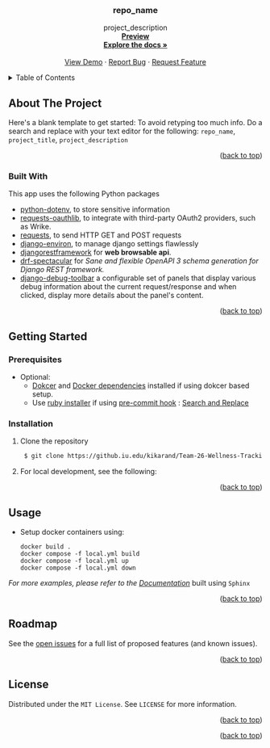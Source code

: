 <!-- PROJECT LOGO -->
<br />
<div align="center">
<h3 align="center">repo_name</h3>
  <p align="center">
    project_description
    <br />
    <a href="https://kiran-karandikar.github.io/repo_name"><strong>Preview</strong></a>
    <br />
    <a href="https://github.com/kiran-karandikar/repo_name"><strong>Explore the docs »</strong></a>
    <br />
    <br />
    <a href="https://github.com/kiran-karandikar/repo_name">View Demo</a>
    ·
    <a href="https://github.com/kiran-karandikar/repo_name/issues">Report Bug</a>
    ·
    <a href="https://github.com/kiran-karandikar/repo_name/issues">Request Feature</a>
  </p>
</div>




<!-- TABLE OF CONTENTS -->
<details>
  <summary>Table of Contents</summary>
  <ol>
    <li>
      <a href="#about-the-project">About The Project</a>
      <ul>
        <li><a href="#built-with">Built With</a></li>
      </ul>
    </li>
    <li>
      <a href="#getting-started">Getting Started</a>
      <ul>
        <li><a href="#prerequisites">Prerequisites</a></li>
        <li><a href="#installation">Installation</a></li>
      </ul>
    </li>
    <li><a href="#usage">Usage</a></li>
    <!-- <li><a href="#roadmap">Roadmap</a></li> -->
    <li><a href="#license">License</a></li>
    <li><a href="#contact">Contact</a></li>
    <li><a href="#acknowledgments">Acknowledgments</a></li>
  </ol>
</details>

<!-- ABOUT THE PROJECT -->

## About The Project

<!-- [![Product Name Screen Shot][product-screenshot]](https://example.com) -->

Here's a blank template to get started: To avoid retyping too much info. Do a
search and replace with your text editor for the following: `repo_name`, `project_title`, `project_description`

<p align="right">(<a href="#top">back to top</a>)</p>

### Built With

This app uses the following Python packages

- [python-dotenv](https://pypi.org/project/python-dotenv/), to store sensitive
  information
- [requests-oauthlib](https://github.com/requests/requests-oauthlib), to
  integrate with third-party OAuth2 providers, such as Wrike.
- [requests](https://github.com/psf/requests), to send HTTP GET and POST
  requests
- [django-environ](https://django-environ.readthedocs.io/en/latest/), to manage
  django settings flawlessly
- [djangorestframework](https://www.django-rest-framework.org/) for **web
  browsable api**.
- [drf-spectacular](https://drf-spectacular.readthedocs.io/en/latest/) for _Sane
  and
  flexible OpenAPI 3 schema generation for Django REST framework._
- [django-debug-toolbar](https://github.com/jazzband/django-debug-toolbar) a
  configurable set of panels that display various debug information about the
  current request/response and when clicked, display more details about the
  panel's content.


<p align="right">(<a href="#top">back to top</a>)</p>

<!-- GETTING STARTED -->

## Getting Started

### Prerequisites

- Optional:
    - [Dokcer](https://www.docker.com/get-started/)
      and [Docker dependencies](https://docs.docker.com/desktop/install/windows-install/)
      installed if using dokcer based setup.
    - Use [ruby installer](https://rubyinstaller.org/) if
      using [pre-commit hook](https://pre-commit.com/) : [Search and Replace](https://github.com/mattlqx/pre-commit-search-and-replace)

### Installation

1. Clone the repository
   ```sh
    $ git clone https://github.iu.edu/kikarand/Team-26-Wellness-Tracking-System
   ```
2. For local development, see the following:


<p align="right">(<a href="#top">back to top</a>)</p>


<!-- USAGE EXAMPLES -->

## Usage

- Setup docker containers using:

  ```shell
  docker build .
  docker compose -f local.yml build
  docker compose -f local.yml up
  docker compose -f local.yml down
  ```

_For more examples, please refer to
the [Documentation](https://localhost:9000/)_ built using `Sphinx`

<p align="right">(<a href="#top">back to top</a>)</p>


<!-- ROADMAP -->

## Roadmap

See the [open issues](https://github.iu.edu/kikarand/Team-26-Wellness-Tracking-System) for a full list of proposed features (and known issues).

<p align="right">(<a href="#top">back to top</a>)</p>

<!-- LICENSE -->

## License

Distributed under the `MIT License`. See `LICENSE` for more information.

<p align="right">(<a href="#top">back to top</a>)</p>


<p align="right">(<a href="#top">back to top</a>)</p>
